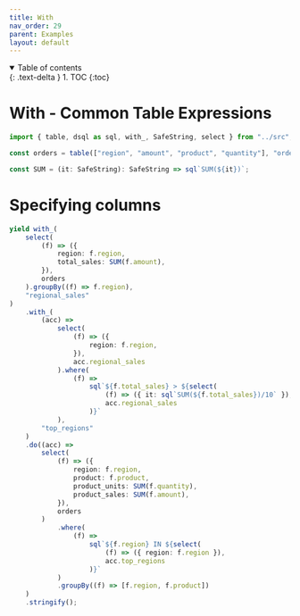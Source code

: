 ```yaml
---
title: With
nav_order: 29
parent: Examples
layout: default
---
```


<details open markdown="block">
  <summary>
    Table of contents
  </summary>
  {: .text-delta }
1. TOC
{:toc}
</details>

# With - Common Table Expressions

```ts eval --replacePrintedInput=../src,sql-select-ts
import { table, dsql as sql, with_, SafeString, select } from "../src";
```

```ts eval
const orders = table(["region", "amount", "product", "quantity"], "orders");

const SUM = (it: SafeString): SafeString => sql`SUM(${it})`;
```

# Specifying columns

```ts eval --yield=sql
yield with_(
    select(
        (f) => ({
            region: f.region,
            total_sales: SUM(f.amount),
        }),
        orders
    ).groupBy((f) => f.region),
    "regional_sales"
)
    .with_(
        (acc) =>
            select(
                (f) => ({
                    region: f.region,
                }),
                acc.regional_sales
            ).where(
                (f) =>
                    sql`${f.total_sales} > ${select(
                        (f) => ({ it: sql`SUM(${f.total_sales})/10` }),
                        acc.regional_sales
                    )}`
            ),
        "top_regions"
    )
    .do((acc) =>
        select(
            (f) => ({
                region: f.region,
                product: f.product,
                product_units: SUM(f.quantity),
                product_sales: SUM(f.amount),
            }),
            orders
        )
            .where(
                (f) =>
                    sql`${f.region} IN ${select(
                        (f) => ({ region: f.region }),
                        acc.top_regions
                    )}`
            )
            .groupBy((f) => [f.region, f.product])
    )
    .stringify();
```
